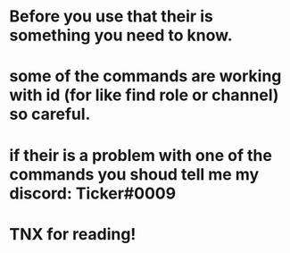 # Before you use that their is something you need to know.

# some of the commands are working with id (for like find role or channel) so careful.

# if their is a problem with one of the commands you shoud tell me my discord: Ticker#0009 

# TNX for reading! 
